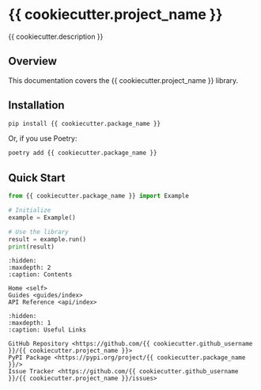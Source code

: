 # {{ cookiecutter.project_name }}

{{ cookiecutter.description }}

## Overview

This documentation covers the {{ cookiecutter.project_name }} library.

## Installation

```bash
pip install {{ cookiecutter.package_name }}
```

Or, if you use Poetry:

```bash
poetry add {{ cookiecutter.package_name }}
```

## Quick Start

```python
from {{ cookiecutter.package_name }} import Example

# Initialize
example = Example()

# Use the library
result = example.run()
print(result)
```

```{toctree}
:hidden:
:maxdepth: 2
:caption: Contents

Home <self>
Guides <guides/index>
API Reference <api/index>
```

```{toctree}
:hidden:
:maxdepth: 1
:caption: Useful Links

GitHub Repository <https://github.com/{{ cookiecutter.github_username }}/{{ cookiecutter.project_name }}>
PyPI Package <https://pypi.org/project/{{ cookiecutter.package_name }}/>
Issue Tracker <https://github.com/{{ cookiecutter.github_username }}/{{ cookiecutter.project_name }}/issues>
